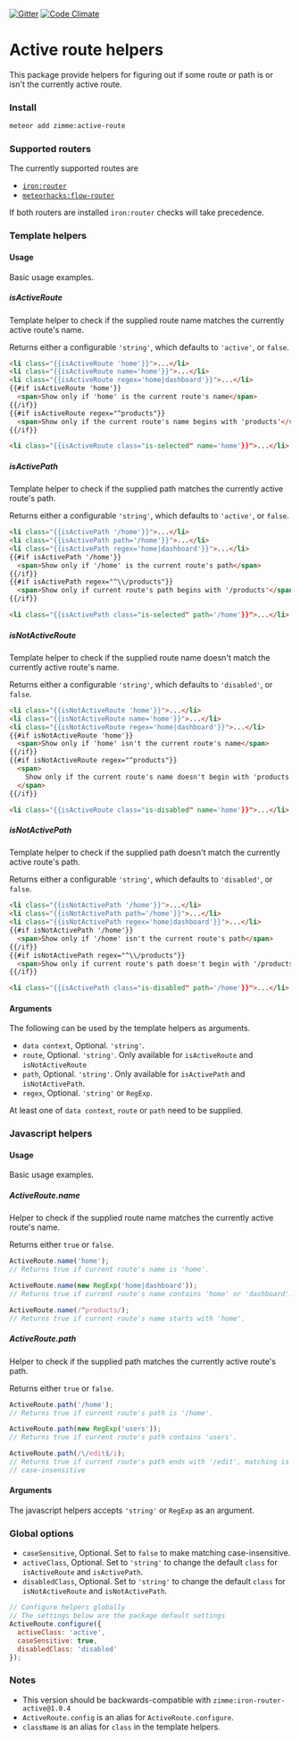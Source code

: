 [![Gitter](https://img.shields.io/badge/gitter-join_chat-brightgreen.svg)](https://gitter.im/zimme/meteor-active-route)
[![Code Climate](https://img.shields.io/codeclimate/github/zimme/meteor-active-route.svg)](https://codeclimate.com/github/zimme/meteor-active-route)

# Active route helpers

This package provide helpers for figuring out if some route or path is or isn't
the currently active route.

### Install

```sh
meteor add zimme:active-route
```

### Supported routers

The currently supported routes are

* [`iron:router`](https://atmospherejs.com/iron/router)
* [`meteorhacks:flow-router`](https://atmospherejs.com/meteorhacks/flow-router)

If both routers are installed `iron:router` checks will take precedence.

### Template helpers

#### Usage

Basic usage examples.

##### isActiveRoute

Template helper to check if the supplied route name matches the currently active route's
name.

Returns either a configurable `'string'`, which defaults to `'active'`, or
`false`.

```html
<li class="{{isActiveRoute 'home'}}">...</li>
<li class="{{isActiveRoute name='home'}}">...</li>
<li class="{{isActiveRoute regex='home|dashboard'}}">...</li>
{{#if isActiveRoute 'home'}}
  <span>Show only if 'home' is the current route's name</span>
{{/if}}
{{#if isActiveRoute regex="^products"}}
  <span>Show only if the current route's name begins with 'products'</span>
{{/if}}

<li class="{{isActiveRoute class="is-selected" name='home'}}">...</li>
```

##### isActivePath

Template helper to check if the supplied path matches the currently active route's path.

Returns either a configurable `'string'`, which defaults to `'active'`, or
`false`.

```html
<li class="{{isActivePath '/home'}}">...</li>
<li class="{{isActivePath path='/home'}}">...</li>
<li class="{{isActivePath regex='home|dashboard'}}">...</li>
{{#if isActivePath '/home'}}
  <span>Show only if '/home' is the current route's path</span>
{{/if}}
{{#if isActivePath regex="^\\/products"}}
  <span>Show only if current route's path begins with '/products'</span>
{{/if}}

<li class="{{isActivePath class="is-selected" path='/home'}}">...</li>
```

##### isNotActiveRoute

Template helper to check if the supplied route name doesn't match the currently active
route's name.

Returns either a configurable `'string'`, which defaults to `'disabled'`, or
`false`.

```html
<li class="{{isNotActiveRoute 'home'}}">...</li>
<li class="{{isNotActiveRoute name='home'}}">...</li>
<li class="{{isNotActiveRoute regex='home|dashboard'}}">...</li>
{{#if isNotActiveRoute 'home'}}
  <span>Show only if 'home' isn't the current route's name</span>
{{/if}}
{{#if isNotActiveRoute regex="^products"}}
  <span>
    Show only if the current route's name doesn't begin with 'products'
  </span>
{{/if}}

<li class="{{isActiveRoute class="is-disabled" name='home'}}">...</li>
```

##### isNotActivePath

Template helper to check if the supplied path doesn't match the currently active route's
path.

Returns either a configurable `'string'`, which defaults to `'disabled'`, or
`false`.

```html
<li class="{{isNotActivePath '/home'}}">...</li>
<li class="{{isNotActivePath path='/home'}}">...</li>
<li class="{{isNotActivePath regex='home|dashboard'}}">...</li>
{{#if isNotActivePath '/home'}}
  <span>Show only if '/home' isn't the current route's path</span>
{{/if}}
{{#if isNotActivePath regex="^\\/products"}}
  <span>Show only if current route's path doesn't begin with '/products'</span>
{{/if}}

<li class="{{isActivePath class="is-disabled" path='/home'}}">...</li>
```

#### Arguments

The following can be used by the template helpers as arguments.

* `data context`, Optional. `'string'`.
* `route`, Optional. `'string'`. Only available for `isActiveRoute` and
  `isNotActiveRoute`
* `path`, Optional. `'string'`. Only available for `isActivePath` and
  `isNotActivePath`.
* `regex`, Optional. `'string'` or `RegExp`.

At least one of `data context`, `route` or `path` need to be supplied.

### Javascript helpers

#### Usage

Basic usage examples.

##### ActiveRoute.name

Helper to check if the supplied route name matches the currently active route's
name.

Returns either `true` or `false`.

```js
ActiveRoute.name('home');
// Returns true if current route's name is 'home'.

ActiveRoute.name(new RegExp('home|dashboard'));
// Returns true if current route's name contains 'home' or 'dashboard'.

ActiveRoute.name(/^products/);
// Returns true if current route's name starts with 'home'.
```

##### ActiveRoute.path

Helper to check if the supplied path matches the currently active route's path.

Returns either `true` or `false`.

```js
ActiveRoute.path('/home');
// Returns true if current route's path is '/home'.

ActiveRoute.path(new RegExp('users'));
// Returns true if current route's path contains 'users'.

ActiveRoute.path(/\/edit$/i);
// Returns true if current route's path ends with '/edit', matching is
// case-insensitive
```

#### Arguments

The javascript helpers accepts `'string'` or `RegExp` as an argument.

### Global options

* `caseSensitive`, Optional. Set to `false` to make matching case-insensitive.
* `activeClass`, Optional. Set to `'string'` to change the default
  `class` for `isActiveRoute` and `isActivePath`.
* `disabledClass`, Optional. Set to `'string'` to change the default
  `class` for `isNotActiveRoute` and `isNotActivePath`.

```js
// Configure helpers globally
// The settings below are the package default settings
ActiveRoute.configure({
  activeClass: 'active',
  caseSensitive: true,
  disabledClass: 'disabled'
});
```

### Notes

* This version should be backwards-compatible with
  `zimme:iron-router-active@1.0.4`
* `ActiveRoute.config` is an alias for `ActiveRoute.configure`.
* `className` is an alias for `class` in the template helpers.
